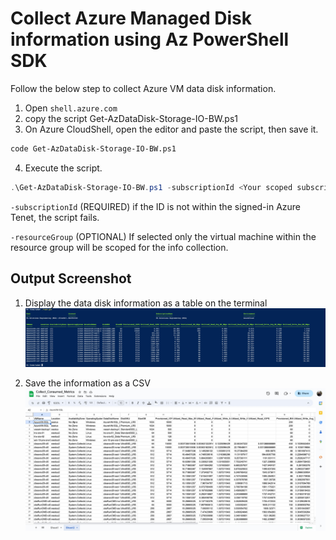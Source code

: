 # Collect Azure Managed Disk information using Az PowerShell SDK

Follow the below step to collect Azure VM data disk information.

1. Open `shell.azure.com`
2. copy the script Get-AzDataDisk-Storage-IO-BW.ps1
3. On Azure CloudShell, open the editor and paste the script, then save it. 
```bash
code Get-AzDataDisk-Storage-IO-BW.ps1
```
4. Execute the script. 
```powershell
.\Get-AzDataDisk-Storage-IO-BW.ps1 -subscriptionId <Your scoped subscription ID> -resourceGroup <Your scoped resource group name>
```
`-subscriptionId` (REQUIRED) if the ID is not within the signed-in Azure Tenet, the script fails.

`-resourceGroup` (OPTIONAL) If selected only the virtual machine within the resource group will be scoped for the info collection. 

## Output Screenshot

1. Display the data disk information as a table on the terminal
![screenshot_1](/CBS-Azure-Solutions/collect-Azure-Disk-Information/output_example.jpg)

2. Save the information as a CSV
![screenshot_2](/CBS-Azure-Solutions/collect-Azure-Disk-Information/CSV_Screenshot.jpg)

 